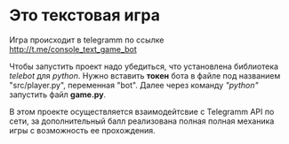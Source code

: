 # Это текстовая игра

Игра происходит в telegramm по ссылке http://t.me/console_text_game_bot

Чтобы запустить проект надо убедиться, что установлена библиотека <i>telebot</i> для <i>python</i>. 
Нужно вставить <b>токен</b> бота в файле под названием "src/player.py", переменная "bot".
Далее через команду <i>"python"</i> запустить файл <b>game.py</b>.

В этом проекте осуществляется взаимодейтсвие с Telegramm API по сети, за дополнительный балл реализована полная полная механика игры с возможность ее прохождения.
